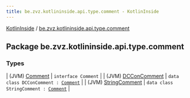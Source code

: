```yaml
---
title: be.zvz.kotlininside.api.type.comment - KotlinInside
---
```


[KotlinInside](../index.html) / [be.zvz.kotlininside.api.type.comment](./index.html)

## Package be.zvz.kotlininside.api.type.comment

### Types

| (JVM) [Comment](-comment.html) | `interface Comment` |
| (JVM) [DCConComment](-d-c-con-comment/index.html) | `data class DCConComment : `[`Comment`](-comment.html) |
| (JVM) [StringComment](-string-comment/index.html) | `data class StringComment : `[`Comment`](-comment.html) |

